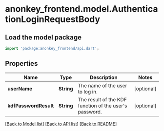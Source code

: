 # anonkey_frontend.model.AuthenticationLoginRequestBody

## Load the model package
```dart
import 'package:anonkey_frontend/api.dart';
```

## Properties
Name | Type | Description | Notes
------------ | ------------- | ------------- | -------------
**userName** | **String** | The name of the user to log in. | [optional] 
**kdfPasswordResult** | **String** | The result of the KDF function of the user's password. | [optional] 

[[Back to Model list]](../README.md#documentation-for-models) [[Back to API list]](../README.md#documentation-for-api-endpoints) [[Back to README]](../README.md)


